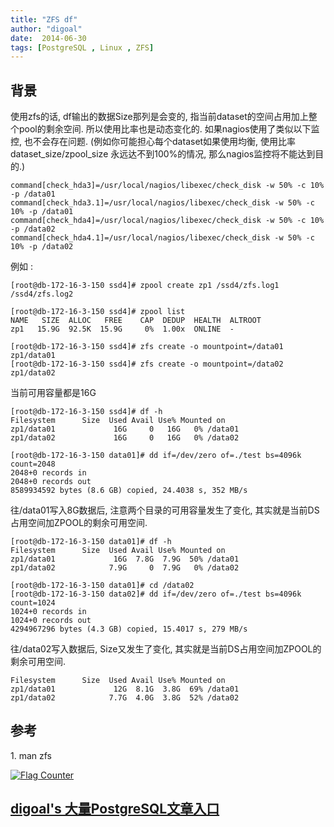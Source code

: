 ```yaml
---
title: "ZFS df"
author: "digoal"
date:  2014-06-30
tags: [PostgreSQL , Linux , ZFS]
---
```

## 背景                        
使用zfs的话, df输出的数据Size那列是会变的, 指当前dataset的空间占用加上整个pool的剩余空间. 所以使用比率也是动态变化的. 如果nagios使用了类似以下监控, 也不会存在问题.  (例如你可能担心每个dataset如果使用均衡, 使用比率 dataset_size/zpool_size 永远达不到100%的情况, 那么nagios监控将不能达到目的.)  
  
```  
command[check_hda3]=/usr/local/nagios/libexec/check_disk -w 50% -c 10% -p /data01  
command[check_hda3.1]=/usr/local/nagios/libexec/check_disk -w 50% -c 10% -p /data01  
command[check_hda4]=/usr/local/nagios/libexec/check_disk -w 50% -c 10% -p /data02  
command[check_hda4.1]=/usr/local/nagios/libexec/check_disk -w 50% -c 10% -p /data02  
```  
  
例如 :   
  
```  
[root@db-172-16-3-150 ssd4]# zpool create zp1 /ssd4/zfs.log1 /ssd4/zfs.log2  
  
[root@db-172-16-3-150 ssd4]# zpool list  
NAME   SIZE  ALLOC   FREE    CAP  DEDUP  HEALTH  ALTROOT  
zp1   15.9G  92.5K  15.9G     0%  1.00x  ONLINE  -  
  
[root@db-172-16-3-150 ssd4]# zfs create -o mountpoint=/data01 zp1/data01  
[root@db-172-16-3-150 ssd4]# zfs create -o mountpoint=/data02 zp1/data02  
```  
  
当前可用容量都是16G  
  
```  
[root@db-172-16-3-150 ssd4]# df -h  
Filesystem      Size  Used Avail Use% Mounted on  
zp1/data01             16G     0   16G   0% /data01  
zp1/data02             16G     0   16G   0% /data02  
  
[root@db-172-16-3-150 data01]# dd if=/dev/zero of=./test bs=4096k count=2048  
2048+0 records in  
2048+0 records out  
8589934592 bytes (8.6 GB) copied, 24.4038 s, 352 MB/s  
```  
  
往/data01写入8G数据后, 注意两个目录的可用容量发生了变化, 其实就是当前DS占用空间加ZPOOL的剩余可用空间.  
  
```  
[root@db-172-16-3-150 data01]# df -h  
Filesystem      Size  Used Avail Use% Mounted on  
zp1/data01             16G  7.8G  7.9G  50% /data01  
zp1/data02            7.9G     0  7.9G   0% /data02  
  
[root@db-172-16-3-150 data01]# cd /data02  
[root@db-172-16-3-150 data02]# dd if=/dev/zero of=./test bs=4096k count=1024  
1024+0 records in  
1024+0 records out  
4294967296 bytes (4.3 GB) copied, 15.4017 s, 279 MB/s  
```  
  
往/data02写入数据后, Size又发生了变化, 其实就是当前DS占用空间加ZPOOL的剩余可用空间.  
  
```  
Filesystem      Size  Used Avail Use% Mounted on  
zp1/data01             12G  8.1G  3.8G  69% /data01  
zp1/data02            7.7G  4.0G  3.8G  52% /data02  
```  
  
## 参考  
1\. man zfs  
    
  
<a rel="nofollow" href="http://info.flagcounter.com/h9V1"  ><img src="http://s03.flagcounter.com/count/h9V1/bg_FFFFFF/txt_000000/border_CCCCCC/columns_2/maxflags_12/viewers_0/labels_0/pageviews_0/flags_0/"  alt="Flag Counter"  border="0"  ></a>  
  
  
  
  
  
  
## [digoal's 大量PostgreSQL文章入口](https://github.com/digoal/blog/blob/master/README.md "22709685feb7cab07d30f30387f0a9ae")
  
